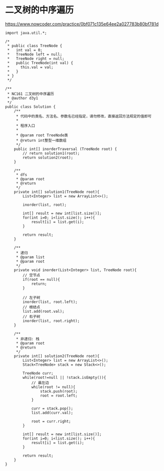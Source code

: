 # 二叉树的中序遍历
https://www.nowcoder.com/practice/0bf071c135e64ee2a027783b80bf781d

    import java.util.*;
    
    /*
     * public class TreeNode {
     *   int val = 0;
     *   TreeNode left = null;
     *   TreeNode right = null;
     *   public TreeNode(int val) {
     *     this.val = val;
     *   }
     * }
     */
    
    /**
     * NC161 二叉树的中序遍历
     * @author d3y1
     */
    public class Solution {
        /**
         * 代码中的类名、方法名、参数名已经指定，请勿修改，直接返回方法规定的值即可
         *
         * 程序入口
         *
         * @param root TreeNode类
         * @return int整型一维数组
         */
        public int[] inorderTraversal (TreeNode root) {
            // return solution1(root);
            return solution2(root);
        }
    
        /**
         * dfs
         * @param root
         * @return
         */
        private int[] solution1(TreeNode root){
            List<Integer> list = new ArrayList<>();
    
            inorder(list, root);
    
            int[] result = new int[list.size()];
            for(int i=0; i<list.size(); i++){
                result[i] = list.get(i);
            }
    
            return result;
        }
    
        /**
         * 递归
         * @param list
         * @param root
         */
        private void inorder(List<Integer> list, TreeNode root){
            // 空节点
            if(root == null){
                return;
            }
    
            // 左子树
            inorder(list, root.left);
            // 根结点
            list.add(root.val);
            // 右子树
            inorder(list, root.right);
        }
    
        /**
         * 非递归: 栈
         * @param root
         * @return
         */
        private int[] solution2(TreeNode root){
            List<Integer> list = new ArrayList<>();
            Stack<TreeNode> stack = new Stack<>();
    
            TreeNode curr;
            while(root!=null || !stack.isEmpty()){
                // 最左边
                while(root != null){
                    stack.push(root);
                    root = root.left;
                }
    
                curr = stack.pop();
                list.add(curr.val);
                
                root = curr.right;
            }
    
            int[] result = new int[list.size()];
            for(int i=0; i<list.size(); i++){
                result[i] = list.get(i);
            }
    
            return result;
        }
    }
    

